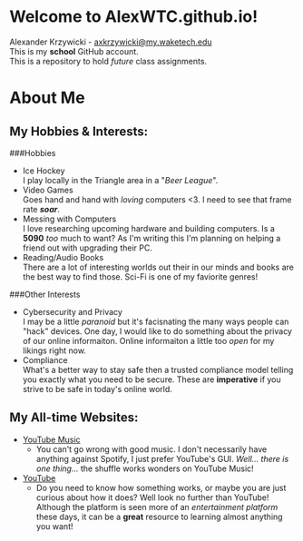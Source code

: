 # Welcome to AlexWTC.github.io!
Alexander Krzywicki - axkrzywicki@my.waketech.edu  
This is my **school** GitHub account.  
This is a repository to hold *future* class assignments.

# **About Me**  
## My Hobbies & Interests:
###Hobbies
 * Ice Hockey  
   I play locally in the Triangle area in a "*Beer League*".
 * Video Games  
   Goes hand and hand with *loving* computers <3. I need to see that frame rate ***soar***.
 * Messing with Computers  
   I love researching upcoming hardware and building computers. Is a **5090** *too* much to want? As I'm writing this I'm planning on helping a friend out with upgrading their PC.
 * Reading/Audio Books  
  There are a lot of interesting worlds out their in our minds and books are the best way to find those. Sci-Fi is one of my faviorite genres!

###Other Interests
 * Cybersecurity and Privacy  
  I may be a little *paranoid* but it's facisnating the many ways people can "hack" devices. One day, I would like to do something about the privacy of our online informaiton. Online informaiton a little too *open* for my likings right now.
 * Compliance  
  What's a better way to stay safe then a trusted compliance model telling you exactly what you need to be secure. These are **imperative** if you strive to be safe in today's online world.

## My All-time Websites:
* [YouTube Music](https://music.youtube.com/)
  * You can't go wrong with good music. I don't necessarily have anything against Spotify, I just prefer YouTube's GUI. *Well... there is one thing...* the shuffle works wonders on YouTube Music!
* [YouTube](https://www.youtube.com/)
  * Do you need to know how something works, or maybe you are just curious about how it does? Well look no further than YouTube! Although the platform is seen more of an *entertainment platform* these days, it can be a **great** resource to learning almost anything you want!
